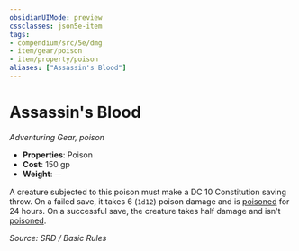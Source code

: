 ```yaml
---
obsidianUIMode: preview
cssclasses: json5e-item
tags:
- compendium/src/5e/dmg
- item/gear/poison
- item/property/poison
aliases: ["Assassin's Blood"]
---
```

# Assassin's Blood
*Adventuring Gear, poison*  

- **Properties**: Poison
- **Cost**: 150 gp
- **Weight**: ⏤

A creature subjected to this poison must make a DC 10 Constitution saving throw. On a failed save, it takes 6 (`1d12`) poison damage and is [poisoned](rules/conditions.md#poisoned) for 24 hours. On a successful save, the creature takes half damage and isn't [poisoned](rules/conditions.md#poisoned).

*Source: SRD / Basic Rules*